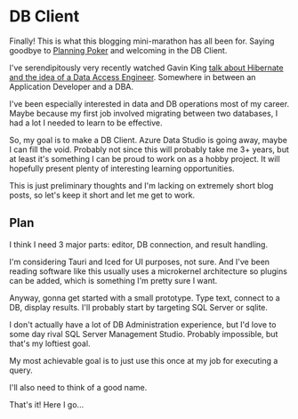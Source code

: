<!--
title: Project: DB Client (Pre-natal)
desc: Really quick thoughts on my next project
date: 2025-10-07
-->
# DB Client
Finally! This is what this blogging mini-marathon has all been for. Saying goodbye to [Planning Poker](./project-planning-poker-post.html) and welcoming in the DB Client.

I've serendipitously very recently watched Gavin King [talk about Hibernate and the idea of a Data Access Engineer](https://www.youtube.com/watch?v=Qvh3VFlvJnE). Somewhere in between an Application Developer and a DBA.

I've been especially interested in data and DB operations most of my career. Maybe because my first job involved migrating between two databases, I had a lot I needed to learn to be effective.

So, my goal is to make a DB Client. Azure Data Studio is going away, maybe I can fill the void. Probably not since this will probably take me 3+ years, but at least it's something I can be proud to work on as a hobby project. It will hopefully present plenty of interesting learning opportunities.

This is just preliminary thoughts and I'm lacking on extremely short blog posts, so let's keep it short and let me get to work.

## Plan
I think I need 3 major parts: editor, DB connection, and result handling.

I'm considering Tauri and Iced for UI purposes, not sure. And I've been reading software like this usually uses a microkernel architecture so plugins can be added, which is something I'm pretty sure I want.

Anyway, gonna get started with a small prototype. Type text, connect to a DB, display results. I'll probably start by targeting SQL Server or sqlite.

I don't actually have a lot of DB Administration experience, but I'd love to some day rival SQL Server Management Studio. Probably impossible, but that's my loftiest goal.

My most achievable goal is to just use this once at my job for executing a query.

I'll also need to think of a good name.

That's it! Here I go...
